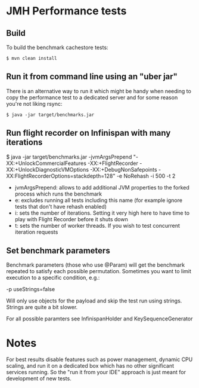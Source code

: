 # JMH Performance tests

## Build

To build the benchmark cachestore tests:

    $ mvn clean install


## Run it from command line using an "uber jar"

There is an alternative way to run it which might be handy when needing to copy the
performance test to a dedicated server and for some reason you're not liking rsync:

    $ java -jar target/benchmarks.jar


## Run flight recorder on Infinispan with many iterations

   $ java -jar target/benchmarks.jar -jvmArgsPrepend "-XX:+UnlockCommercialFeatures -XX:+FlightRecorder -XX:+UnlockDiagnosticVMOptions -XX:+DebugNonSafepoints -XX:FlightRecorderOptions=stackdepth=128" -e NoRehash -i 500 -t 2

 - jvmArgsPrepend: allows to add additional JVM properties to the forked process which runs the benchmark
 - e: excludes running all tests including this name (for example ignore tests that don't have rehash enabled)
 - i: sets the number of iterations. Setting it very high here to have time to play with Flight Recorder before it shuts down
 - t: sets the number of worker threads. If you wish to test concurrent iteration requests

 ## Set benchmark parameters

Benchmark parameters (those who use @Param) will get the benchmark repeated to satisfy each possible permutation.
Sometimes you want to limit execution to a specific condition, e.g.:

   -p useStrings=false

Will only use objects for the payload and skip the test run using strings. Strings are quite a bit slower.

For all possible paramters see InfinispanHolder and KeySequenceGenerator

# Notes

For best results disable features such as power management, dynamic CPU scaling,
and run it on a dedicated box which has no other significant services running.
So the "run it from your IDE" approach is just meant for development of new tests.
